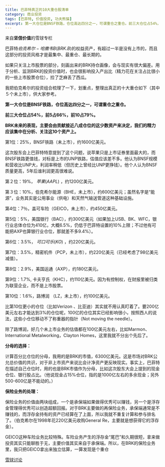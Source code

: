 ```yaml
---
title: 巴菲特真正的10大重仓股清单
category: 商业投资
tags: [巴菲特, 价值投资, 功夫熊猫]
excerpt: 第一大仓位是BNSF铁路，仓位高达四分之一，可谓重仓之重仓。前三大仓位占54%，前5占66%，前10占79%。BRK未来的表现，主要会由贡献接近八成仓位的这少数资产来决定，我们的精力应该集中在分析、关注这10个资产上。
---
```


来自**坚信价值**的雪球专栏

巴菲特$伯克希尔-哈撒韦B(BRK.B)$的权益资产，有超过一半是没有上市的，而且这部分的投资风格才是最集中、最重仓、最长期的。

如果只关注上市股票的部分，刻画出来的BRK持仓画像，会与现实有很大偏差。用于分析、监测BRK的投资价值时，也会很影响投入产出比（精力花在关注占比很小的一些上市股票仓位），捡了芝麻丢了西瓜。

我把伯克希尔的投资组合梳理了一下，划重点，整理出真正的十大重仓如下（其中５个未上市），供大家参考。

**第一大仓位是BNSF铁路，仓位高达四分之一，可谓重仓之重仓。**

**前三大仓位占54%，前5占66%，前10占79%。**

**BRK未来的表现，主要会由贡献接近八成仓位的这少数资产来决定，我们的精力应该集中在分析、关注这10个资产上。**

第1位：25%，BNSF铁路（未上市），约1600亿美元。

这次股东会上巴菲特特意提到了这个问题，说苹果只是上市证券里面最大的，而BNSF铁路更值钱，对标是上市的UNP铁路，估值应该差不多。他认为BNSF规模和营收比UNP大，利润率稍低（但历史上曾经比UNP更挣钱）。他个人认为BNSF质量更高，5年后谁利润更高很难说。

第２位：19%， $苹果(AAPL)$  ，约1200亿美元。

第３位：10%，伯克希尔能源（BHE，未上市），约600亿美元；虽然名字是“能源”，业务其实是公用事业（供电）和天然气输送管道这种基础设施。

第4位：7％，盖可车险（GEICO，未上市），约450亿美元。

第5位：5%，美国银行（BAC），约300亿美元（如果加上USB、BK、WFC，银行业总体仓位为410亿，大概6.5%，仍低于巴菲特设置的10%上限；不过他有可能把AXP也算银行业仓位，那就差不多9.4%）。

第6位：3.5%， $可口可乐(KO)$  ，约220亿美元。

第7位：3.5%，精密机件（PCP，未上市），约220亿美元（已经考虑了98亿美元减值）。

第8位：2.9%，美国运通（AXP），约180亿美元。

第9位：1.7%, 卡夫亨氏（KHC），约110亿美元。因为有控制权，在财报里被归类为联营企业，而不是上市股票。

第10位：1.6%，路博润 （LZ，未上市），约100亿美元。

比第10位更小的仓位（比如Verizon 、比亚迪）其实就不用认真盯着了。要200亿美元左右才能达到3%的仓位呢，100亿的仓位其实已经影响很小，按照西人的说法，这些小仓位移动不了称重器的指针（Not moving the needle）。

除了路博润，好几个未上市业务的估值都在100亿美元左右，比如Marmon、International Metalworking，Clayton Homes，这里我就不分出个先后了。

**分母的选择：**

计算百分比仓位的分母，我用的是BRK的市值，6300亿美元。这是市场对BRK公允总价值的共识，对于非上市资产来说比会计净资产更反映现实。事实上，巴菲特在描述自己仓位时，用的也是BRK市值作为分母，比如这次股东大会上提到的现金仓位、银行股占比。（他说现金占15%仓位，指的是1000亿左右的多余现金；另外500-600亿是不能动的。）

**保险业务的处理：**

保险业务的价值由两块组成，一个是承保端如果做得优秀可以赚钱，另一个是浮存金管理得优秀可以创造超额回报。对于BRK主要做的再保险业务，承保端通常是不赚钱的，而浮存金持有的资产已经算在了上面，所以我就不重复计算和参与排名了。（伯克希尔在1998年花220亿美元收购General Re，主要就是想获得它的浮存金）。

GEICO这种车险业务比较特殊。车险业务产生的浮存金“尾巴”和久期很短，拿来做投资其实只能聊胜于无，主要价值其实来自于承保端。所以，在BRK的保险业务里，我只把GEICO拿出来独立估算，一算发现是个重仓


[雪球讨论](https://xueqiu.com/4206051491/178913516)
